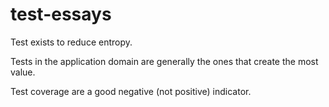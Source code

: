 # test-essays

Test exists to reduce entropy.

Tests in the application domain are generally the ones that create the most value.

Test coverage are a good negative (not positive) indicator.
